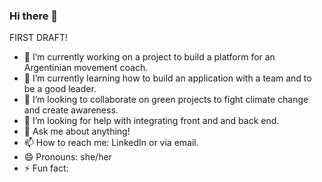 ### Hi there 👋

<!--
**celes-sb/celes-sb** is a ✨ _special_ ✨ repository because its `README.md` (this file) appears on your GitHub profile.

Here are some ideas to get you started:

- 🔭 I’m currently working on ...
- 🌱 I’m currently learning ...
- 👯 I’m looking to collaborate on ...
- 🤔 I’m looking for help with ...
- 💬 Ask me about ...
- 📫 How to reach me: ...
- 😄 Pronouns: ...
- ⚡ Fun fact: ...
-->

FIRST DRAFT!

- 🔭 I’m currently working on a project to build a platform for an Argentinian movement coach.
- 🌱 I’m currently learning how to build an application with a team and to be a good leader.
- 👯 I’m looking to collaborate on green projects to fight climate change and create awareness.
- 🤔 I’m looking for help with integrating front and and back end.
- 💬 Ask me about anything!
- 📫 How to reach me: LinkedIn or via email.
- 😄 Pronouns: she/her
- ⚡ Fun fact: 
